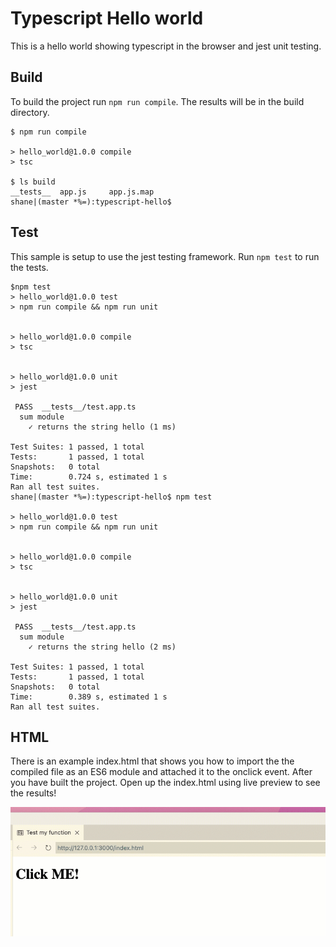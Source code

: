 # Typescript Hello world

This is a hello world showing typescript in the browser and jest unit testing.

## Build

To build the project run `npm run compile`. The results will be in the build
directory.

```
$ npm run compile

> hello_world@1.0.0 compile
> tsc

$ ls build
__tests__  app.js     app.js.map
shane|(master *%=):typescript-hello$ 
```

## Test

This sample is setup to use the jest testing framework. Run `npm test` to run
the tests.

```
$npm test
> hello_world@1.0.0 test
> npm run compile && npm run unit


> hello_world@1.0.0 compile
> tsc


> hello_world@1.0.0 unit
> jest

 PASS  __tests__/test.app.ts
  sum module
    ✓ returns the string hello (1 ms)

Test Suites: 1 passed, 1 total
Tests:       1 passed, 1 total
Snapshots:   0 total
Time:        0.724 s, estimated 1 s
Ran all test suites.
shane|(master *%=):typescript-hello$ npm test

> hello_world@1.0.0 test
> npm run compile && npm run unit


> hello_world@1.0.0 compile
> tsc


> hello_world@1.0.0 unit
> jest

 PASS  __tests__/test.app.ts
  sum module
    ✓ returns the string hello (2 ms)

Test Suites: 1 passed, 1 total
Tests:       1 passed, 1 total
Snapshots:   0 total
Time:        0.389 s, estimated 1 s
Ran all test suites.
```

## HTML

There is an example index.html that shows you how to import the the compiled
file as an ES6 module and attached it to the onclick event. After you have built
the project. Open up the index.html using live preview to see the results!

![screen capture](screen-capture.gif)